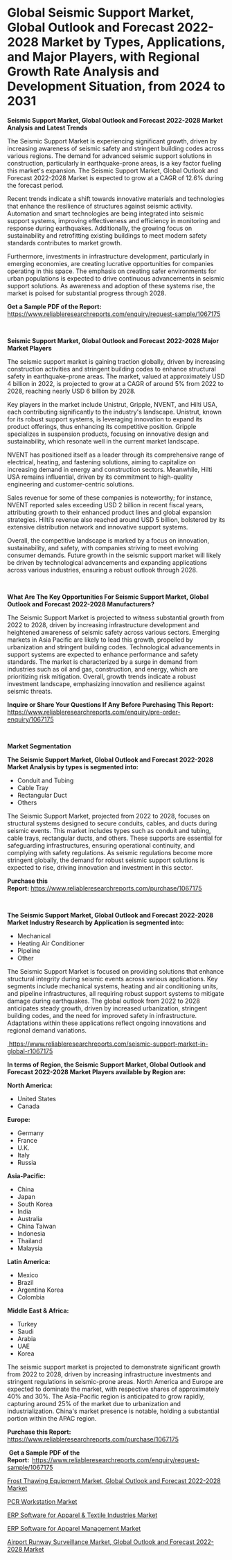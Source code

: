 <p><h1>Global Seismic Support Market, Global Outlook and Forecast 2022-2028 Market by Types, Applications, and Major Players, with Regional Growth Rate Analysis and Development Situation, from 2024 to 2031</h1></p><p><strong>Seismic Support Market, Global Outlook and Forecast 2022-2028 Market Analysis and Latest Trends</strong></p>
<p><p>The Seismic Support Market is experiencing significant growth, driven by increasing awareness of seismic safety and stringent building codes across various regions. The demand for advanced seismic support solutions in construction, particularly in earthquake-prone areas, is a key factor fueling this market's expansion. The Seismic Support Market, Global Outlook and Forecast 2022-2028 Market is expected to grow at a CAGR of 12.6% during the forecast period. </p><p>Recent trends indicate a shift towards innovative materials and technologies that enhance the resilience of structures against seismic activity. Automation and smart technologies are being integrated into seismic support systems, improving effectiveness and efficiency in monitoring and response during earthquakes. Additionally, the growing focus on sustainability and retrofitting existing buildings to meet modern safety standards contributes to market growth.</p><p>Furthermore, investments in infrastructure development, particularly in emerging economies, are creating lucrative opportunities for companies operating in this space. The emphasis on creating safer environments for urban populations is expected to drive continuous advancements in seismic support solutions. As awareness and adoption of these systems rise, the market is poised for substantial progress through 2028.</p></p>
<p><strong>Get a Sample PDF of the Report:&nbsp;</strong> <a href="https://www.reliableresearchreports.com/enquiry/request-sample/1067175">https://www.reliableresearchreports.com/enquiry/request-sample/1067175</a></p>
<p>&nbsp;</p>
<p><strong>Seismic Support Market, Global Outlook and Forecast 2022-2028 Major Market Players</strong></p>
<p><p>The seismic support market is gaining traction globally, driven by increasing construction activities and stringent building codes to enhance structural safety in earthquake-prone areas. The market, valued at approximately USD 4 billion in 2022, is projected to grow at a CAGR of around 5% from 2022 to 2028, reaching nearly USD 6 billion by 2028.</p><p>Key players in the market include Unistrut, Gripple, NVENT, and Hilti USA, each contributing significantly to the industry's landscape. Unistrut, known for its robust support systems, is leveraging innovation to expand its product offerings, thus enhancing its competitive position. Gripple specializes in suspension products, focusing on innovative design and sustainability, which resonate well in the current market landscape.</p><p>NVENT has positioned itself as a leader through its comprehensive range of electrical, heating, and fastening solutions, aiming to capitalize on increasing demand in energy and construction sectors. Meanwhile, Hilti USA remains influential, driven by its commitment to high-quality engineering and customer-centric solutions.</p><p>Sales revenue for some of these companies is noteworthy; for instance, NVENT reported sales exceeding USD 2 billion in recent fiscal years, attributing growth to their enhanced product lines and global expansion strategies. Hilti’s revenue also reached around USD 5 billion, bolstered by its extensive distribution network and innovative support systems.</p><p>Overall, the competitive landscape is marked by a focus on innovation, sustainability, and safety, with companies striving to meet evolving consumer demands. Future growth in the seismic support market will likely be driven by technological advancements and expanding applications across various industries, ensuring a robust outlook through 2028.</p></p>
<p>&nbsp;</p>
<p><strong>What Are The Key Opportunities For Seismic Support Market, Global Outlook and Forecast 2022-2028 Manufacturers?</strong></p>
<p><p>The Seismic Support Market is projected to witness substantial growth from 2022 to 2028, driven by increasing infrastructure development and heightened awareness of seismic safety across various sectors. Emerging markets in Asia Pacific are likely to lead this growth, propelled by urbanization and stringent building codes. Technological advancements in support systems are expected to enhance performance and safety standards. The market is characterized by a surge in demand from industries such as oil and gas, construction, and energy, which are prioritizing risk mitigation. Overall, growth trends indicate a robust investment landscape, emphasizing innovation and resilience against seismic threats.</p></p>
<p><strong>Inquire or Share Your Questions If Any Before Purchasing This Report:</strong> <a href="https://www.reliableresearchreports.com/enquiry/pre-order-enquiry/1067175">https://www.reliableresearchreports.com/enquiry/pre-order-enquiry/1067175</a></p>
<p>&nbsp;</p>
<p><strong>Market Segmentation</strong></p>
<p><strong>The Seismic Support Market, Global Outlook and Forecast 2022-2028 Market Analysis by types is segmented into:</strong></p>
<p><ul><li>Conduit and Tubing</li><li>Cable Tray</li><li>Rectangular Duct</li><li>Others</li></ul></p>
<p><p>The Seismic Support Market, projected from 2022 to 2028, focuses on structural systems designed to secure conduits, cables, and ducts during seismic events. This market includes types such as conduit and tubing, cable trays, rectangular ducts, and others. These supports are essential for safeguarding infrastructures, ensuring operational continuity, and complying with safety regulations. As seismic regulations become more stringent globally, the demand for robust seismic support solutions is expected to rise, driving innovation and investment in this sector.</p></p>
<p><strong>Purchase this Report:&nbsp;</strong><a href="https://www.reliableresearchreports.com/purchase/1067175">https://www.reliableresearchreports.com/purchase/1067175</a></p>
<p>&nbsp;</p>
<p><strong>The Seismic Support Market, Global Outlook and Forecast 2022-2028 Market Industry Research by Application is segmented into:</strong></p>
<p><ul><li>Mechanical</li><li>Heating Air Conditioner</li><li>Pipeline</li><li>Other</li></ul></p>
<p><p>The Seismic Support Market is focused on providing solutions that enhance structural integrity during seismic events across various applications. Key segments include mechanical systems, heating and air conditioning units, and pipeline infrastructures, all requiring robust support systems to mitigate damage during earthquakes. The global outlook from 2022 to 2028 anticipates steady growth, driven by increased urbanization, stringent building codes, and the need for improved safety in infrastructure. Adaptations within these applications reflect ongoing innovations and regional demand variations.</p></p>
<p><a href="https://www.reliableresearchreports.com/seismic-support-market-in-global-r1067175">&nbsp;https://www.reliableresearchreports.com/seismic-support-market-in-global-r1067175</a></p>
<p><strong>In terms of Region, the Seismic Support Market, Global Outlook and Forecast 2022-2028 Market Players available by Region are:</strong></p>
<p>
    <p> <strong> North America: </strong>
        <ul>
            <li>United States</li>
            <li>Canada</li>
        </ul>
        </p> 
    <p> <strong> Europe: </strong>
        <ul>
            <li>Germany</li>
            <li>France</li>
            <li>U.K.</li>
            <li>Italy</li>
            <li>Russia</li>
        </ul>
        </p> 
    <p> <strong> Asia-Pacific: </strong>
        <ul>
            <li>China</li>
            <li>Japan</li>
            <li>South Korea</li>
            <li>India</li>
            <li>Australia</li>
            <li>China Taiwan</li>
            <li>Indonesia</li>
            <li>Thailand</li>
            <li>Malaysia</li>
        </ul>
        </p> 
    <p> <strong> Latin America: </strong>
        <ul>
            <li>Mexico</li>
            <li>Brazil</li>
            <li>Argentina Korea</li>
            <li>Colombia</li>
        </ul>
        </p> 
    <p> <strong> Middle East & Africa: </strong>
        <ul>
            <li>Turkey</li>
            <li>Saudi</li>
            <li>Arabia</li>
            <li>UAE</li>
            <li>Korea</li>
        </ul>
    </p>
    </p>
<p><p>The seismic support market is projected to demonstrate significant growth from 2022 to 2028, driven by increasing infrastructure investments and stringent regulations in seismic-prone areas. North America and Europe are expected to dominate the market, with respective shares of approximately 40% and 30%. The Asia-Pacific region is anticipated to grow rapidly, capturing around 25% of the market due to urbanization and industrialization. China's market presence is notable, holding a substantial portion within the APAC region.</p></p>
<p><strong>Purchase this Report: </strong><a href="https://www.reliableresearchreports.com/purchase/1067175">https://www.reliableresearchreports.com/purchase/1067175</a></p>
<p>&nbsp;<strong>Get a Sample PDF of the Report:&nbsp;&nbsp;</strong><a href="https://www.reliableresearchreports.com/enquiry/request-sample/1067175">https://www.reliableresearchreports.com/enquiry/request-sample/1067175</a></p>
<p><strong></strong></p>
<p><p><a href="https://github.com/CliffMedina6/Market-Research-Report-List-6/blob/main/frost-thawing-equipment-market-global-outlook-and-forecast-2022-2028-market.md">Frost Thawing Equipment Market, Global Outlook and Forecast 2022-2028 Market</a></p><p><a href="https://www.linkedin.com/pulse/pcr-workstation-market-global-regional-analysis-2024-2031-9z94c?trackingId=j0UUNas1QnKb3zNv%2B%2F%2Faiw%3D%3D">PCR Workstation Market</a></p><p><a href="https://issuu.com/reportprime-2/docs/erp-software-for-apparel-textile-in_6d93c68ec1a8f3">ERP Software for Apparel & Textile Industries Market</a></p><p><a href="https://issuu.com/reportprime-2/docs/erp-software-for-apparel-management_f6afb05a22f24b">ERP Software for Apparel Management Market</a></p><p><a href="https://github.com/hrhzhypq19/Market-Research-Report-List-1/blob/main/airport-runway-surveillance-market-global-outlook-and-forecast-2022-2028-market.md">Airport Runway Surveillance Market, Global Outlook and Forecast 2022-2028 Market</a></p></p>